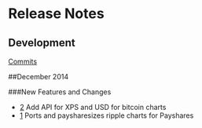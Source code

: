 # Release Notes

## Development

[Commits](https://github.com/payshares/payshares-data-api/commits/master)

##December 2014

###New Features and Changes

 - [2](https://github.com/payshares/payshares-data-api/pull/2) Add API for XPS and USD for bitcoin charts  
 - [1](https://github.com/payshares/payshares-data-api/pull/1) Ports and paysharesizes ripple charts for Payshares 
 







